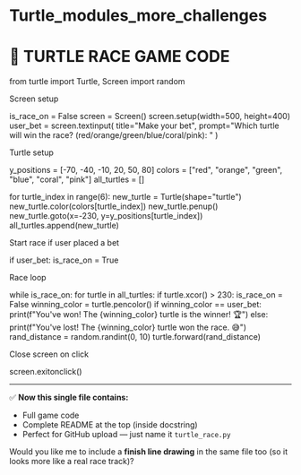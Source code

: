 # Turtle_modules_more_challenges

🏁 TURTLE RACE GAME CODE
===============================================================

from turtle import Turtle, Screen
import random

Screen setup

is_race_on = False
screen = Screen()
screen.setup(width=500, height=400)
user_bet = screen.textinput(
title="Make your bet",
prompt="Which turtle will win the race? (red/orange/green/blue/coral/pink): "
)

Turtle setup

y_positions = [-70, -40, -10, 20, 50, 80]
colors = ["red", "orange", "green", "blue", "coral", "pink"]
all_turtles = []

for turtle_index in range(6):
new_turtle = Turtle(shape="turtle")
new_turtle.color(colors[turtle_index])
new_turtle.penup()
new_turtle.goto(x=-230, y=y_positions[turtle_index])
all_turtles.append(new_turtle)

Start race if user placed a bet

if user_bet:
is_race_on = True

Race loop

while is_race_on:
for turtle in all_turtles:
if turtle.xcor() > 230:
is_race_on = False
winning_color = turtle.pencolor()
if winning_color == user_bet:
print(f"You've won! The {winning_color} turtle is the winner! 🏆")
else:
print(f"You've lost! The {winning_color} turtle won the race. 😅")
rand_distance = random.randint(0, 10)
turtle.forward(rand_distance)

Close screen on click

screen.exitonclick()


---

✅ **Now this single file contains:**
- Full game code  
- Complete README at the top (inside docstring)  
- Perfect for GitHub upload — just name it `turtle_race.py`  

Would you like me to include a **finish line drawing** in the same file too (so it looks more like a real race track)?

